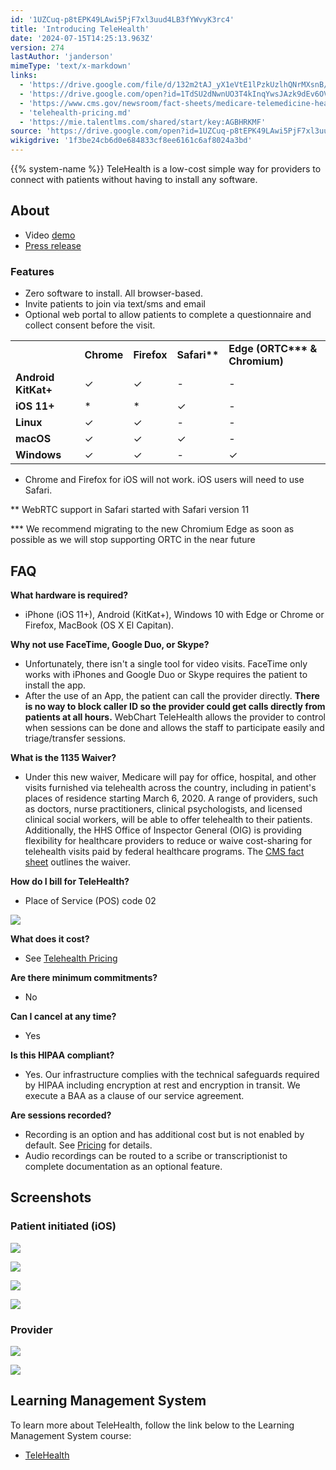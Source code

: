 ```yaml
---
id: '1UZCuq-p8tEPK49LAwi5PjF7xl3uud4LB3fYWvyK3rc4'
title: 'Introducing TeleHealth'
date: '2024-07-15T14:25:13.963Z'
version: 274
lastAuthor: 'janderson'
mimeType: 'text/x-markdown'
links:
  - 'https://drive.google.com/file/d/132m2tAJ_yX1eVtE1lPzkUzlhQNrMXsnB/view?usp=sharing'
  - 'https://drive.google.com/open?id=1TdSU2dNwnUO3T4kInqYwsJAzk9dEv6OVmNUDdMwljNU'
  - 'https://www.cms.gov/newsroom/fact-sheets/medicare-telemedicine-health-care-provider-fact-sheet'
  - 'telehealth-pricing.md'
  - 'https://mie.talentlms.com/shared/start/key:AGBHRKMF'
source: 'https://drive.google.com/open?id=1UZCuq-p8tEPK49LAwi5PjF7xl3uud4LB3fYWvyK3rc4'
wikigdrive: '1f3be24cb6d0e684833cf8ee6161c6af8024a3bd'
---
```

{{% system-name %}} TeleHealth is a low-cost simple way for providers to connect with patients without having to install any software.

## About

* Video [demo](https://drive.google.com/file/d/132m2tAJ_yX1eVtE1lPzkUzlhQNrMXsnB/view?usp=sharing)
* [Press release](https://drive.google.com/open?id=1TdSU2dNwnUO3T4kInqYwsJAzk9dEv6OVmNUDdMwljNU)

### Features

* Zero software to install. All browser-based.
* Invite patients to join via text/sms and email
* Optional web portal to allow patients to complete a questionnaire and collect consent before the visit.
<table>
<tr>
<td></td>
<td><strong>Chrome</strong></td>
<td><strong>Firefox</strong></td>
<td><strong>Safari**</strong></td>
<td><strong>Edge (ORTC*** & Chromium)</strong></td>
</tr>
<tr>
<td><strong>Android KitKat+</strong></td>
<td>✓</td>
<td>✓</td>
<td>-</td>
<td>-</td>
</tr>
<tr>
<td><strong>iOS 11+</strong></td>
<td>*</td>
<td>*</td>
<td>✓</td>
<td>-</td>
</tr>
<tr>
<td><strong>Linux</strong></td>
<td>✓</td>
<td>✓</td>
<td>-</td>
<td>-</td>
</tr>
<tr>
<td><strong>macOS</strong></td>
<td>✓</td>
<td>✓</td>
<td>✓</td>
<td>-</td>
</tr>
<tr>
<td><strong>Windows</strong></td>
<td>✓</td>
<td>✓</td>
<td>-</td>
<td>✓</td>
</tr>
</table>

* Chrome and Firefox for iOS will not work. iOS users will need to use Safari.

** WebRTC support in Safari started with Safari version 11

*** We recommend migrating to the new Chromium Edge as soon as possible as we will stop supporting ORTC in the near future

## FAQ

**What hardware is required?**

* iPhone (iOS 11+), Android (KitKat+), Windows 10 with Edge or Chrome or Firefox, MacBook (OS X El Capitan).

**Why not use FaceTime, Google Duo, or Skype?**

* Unfortunately, there isn't a single tool for video visits. FaceTime only works with iPhones and Google Duo or Skype requires the patient to install the app.
* After the use of an App, the patient can call the provider directly. <strong>There is no way to block caller ID so the provider could get calls directly from patients at all hours.</strong> WebChart TeleHealth allows the provider to control when sessions can be done and allows the staff to participate easily and triage/transfer sessions.

**What is the 1135 Waiver?**

* Under this new waiver, Medicare will pay for office, hospital, and other visits furnished via telehealth across the country, including in patient's places of residence starting March 6, 2020.  A range of providers, such as doctors, nurse practitioners, clinical psychologists, and licensed clinical social workers, will be able to offer telehealth to their patients.  Additionally, the HHS Office of Inspector General (OIG) is providing flexibility for healthcare providers to reduce or waive cost-sharing for telehealth visits paid by federal healthcare programs. The [CMS fact sheet](https://www.cms.gov/newsroom/fact-sheets/medicare-telemedicine-health-care-provider-fact-sheet) outlines the waiver.

**How do I bill for TeleHealth?**

* Place of Service (POS) code 02

![](../introducing-telehealth.assets/3991b2dc171da84294d04ad876f52e72.png)

**What does it cost?**

* See [Telehealth Pricing](telehealth-pricing.md)

**Are there minimum commitments?**

* No

**Can I cancel at any time?**

* Yes

**Is this HIPAA compliant?**

* Yes. Our infrastructure complies with the technical safeguards required by HIPAA including encryption at rest and encryption in transit. We execute a BAA as a clause of our service agreement.

**Are sessions recorded?**

* Recording is an option and has additional cost but is not enabled by default. See [Pricing](#pricing) for details.
* Audio recordings can be routed to a scribe or transcriptionist to complete documentation as an optional feature.

## Screenshots

### Patient initiated (iOS)

![](../introducing-telehealth.assets/c2105f99138f01bf23516d32e87f4127.png)

![](../introducing-telehealth.assets/43f0b5a34529ef3dfe60538bfe9afdcd.png)

![](../introducing-telehealth.assets/15b5c7e89b6fcf1f6f5cb6fd22630323.png)

![](../introducing-telehealth.assets/6692098b583ca5a014f2242472e60d7f.png)

### Provider

![](../introducing-telehealth.assets/d8d695db6dcdd871a38ba8d0d483fdb3.jpg)

![](../introducing-telehealth.assets/b81e1c05d35c04b4495433b7c5a433be.jpg)

## Learning Management System

To learn more about TeleHealth, follow the link below to the Learning Management System course:

* [TeleHealth](https://mie.talentlms.com/shared/start/key:AGBHRKMF)
